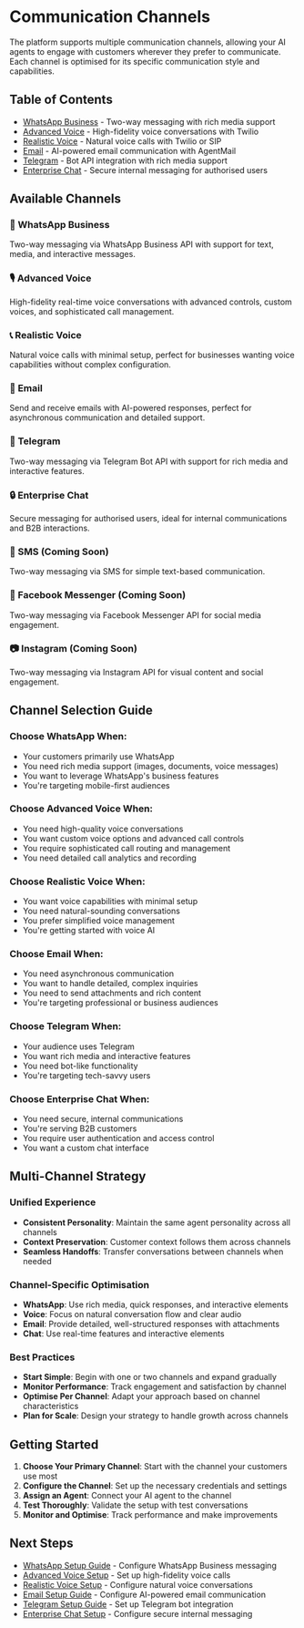 # Communication Channels

The platform supports multiple communication channels, allowing your AI agents to engage with customers wherever they prefer to communicate. Each channel is optimised for its specific communication style and capabilities.

## Table of Contents

- [WhatsApp Business](./whatsapp.md) - Two-way messaging with rich media support
- [Advanced Voice](./advanced-voice.md) - High-fidelity voice conversations with Twilio
- [Realistic Voice](./realistic-voice.md) - Natural voice calls with Twilio or SIP
- [Email](./email.md) - AI-powered email communication with AgentMail
- [Telegram](./telegram.md) - Bot API integration with rich media support
- [Enterprise Chat](./enterprise-chat.md) - Secure internal messaging for authorised users

## Available Channels

### 📱 WhatsApp Business
Two-way messaging via WhatsApp Business API with support for text, media, and interactive messages.

### 🎙️ Advanced Voice
High-fidelity real-time voice conversations with advanced controls, custom voices, and sophisticated call management.

### 📞 Realistic Voice
Natural voice calls with minimal setup, perfect for businesses wanting voice capabilities without complex configuration.

### 📧 Email
Send and receive emails with AI-powered responses, perfect for asynchronous communication and detailed support.

### 💬 Telegram
Two-way messaging via Telegram Bot API with support for rich media and interactive features.

### 🔒 Enterprise Chat
Secure messaging for authorised users, ideal for internal communications and B2B interactions.

### 📱 SMS (Coming Soon)
Two-way messaging via SMS for simple text-based communication.

### 📘 Facebook Messenger (Coming Soon)
Two-way messaging via Facebook Messenger API for social media engagement.

### 📷 Instagram (Coming Soon)
Two-way messaging via Instagram API for visual content and social engagement.

## Channel Selection Guide

### Choose WhatsApp When:
- Your customers primarily use WhatsApp
- You need rich media support (images, documents, voice messages)
- You want to leverage WhatsApp's business features
- You're targeting mobile-first audiences

### Choose Advanced Voice When:
- You need high-quality voice conversations
- You want custom voice options and advanced call controls
- You require sophisticated call routing and management
- You need detailed call analytics and recording

### Choose Realistic Voice When:
- You want voice capabilities with minimal setup
- You need natural-sounding conversations
- You prefer simplified voice management
- You're getting started with voice AI

### Choose Email When:
- You need asynchronous communication
- You want to handle detailed, complex inquiries
- You need to send attachments and rich content
- You're targeting professional or business audiences

### Choose Telegram When:
- Your audience uses Telegram
- You want rich media and interactive features
- You need bot-like functionality
- You're targeting tech-savvy users

### Choose Enterprise Chat When:
- You need secure, internal communications
- You're serving B2B customers
- You require user authentication and access control
- You want a custom chat interface

## Multi-Channel Strategy

### Unified Experience
- **Consistent Personality**: Maintain the same agent personality across all channels
- **Context Preservation**: Customer context follows them across channels
- **Seamless Handoffs**: Transfer conversations between channels when needed

### Channel-Specific Optimisation
- **WhatsApp**: Use rich media, quick responses, and interactive elements
- **Voice**: Focus on natural conversation flow and clear audio
- **Email**: Provide detailed, well-structured responses with attachments
- **Chat**: Use real-time features and interactive elements

### Best Practices
- **Start Simple**: Begin with one or two channels and expand gradually
- **Monitor Performance**: Track engagement and satisfaction by channel
- **Optimise Per Channel**: Adapt your approach based on channel characteristics
- **Plan for Scale**: Design your strategy to handle growth across channels

## Getting Started

1. **Choose Your Primary Channel**: Start with the channel your customers use most
2. **Configure the Channel**: Set up the necessary credentials and settings
3. **Assign an Agent**: Connect your AI agent to the channel
4. **Test Thoroughly**: Validate the setup with test conversations
5. **Monitor and Optimise**: Track performance and make improvements

## Next Steps

- [WhatsApp Setup Guide](./whatsapp.md) - Configure WhatsApp Business messaging
- [Advanced Voice Setup](./advanced-voice.md) - Set up high-fidelity voice calls
- [Realistic Voice Setup](./realistic-voice.md) - Configure natural voice conversations
- [Email Setup Guide](./email.md) - Configure AI-powered email communication
- [Telegram Setup Guide](./telegram.md) - Set up Telegram bot integration
- [Enterprise Chat Setup](./enterprise-chat.md) - Configure secure internal messaging

